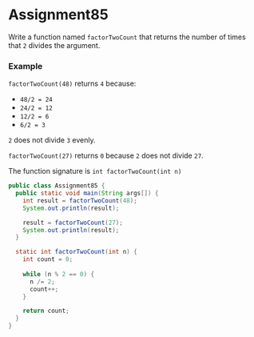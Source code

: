 # Assignment85

Write a function named `factorTwoCount` that returns the number of times that `2` divides the argument.

### Example

`factorTwoCount(48)` returns `4` because:

* `48/2 = 24`
* `24/2 = 12`
* `12/2 = 6`
* `6/2 = 3`

`2` does not divide `3` evenly.

`factorTwoCount(27)` returns `0` because `2` does not divide `27`.

The function signature is `int factorTwoCount(int n)`

```java
public class Assignment85 {
  public static void main(String args[]) {
    int result = factorTwoCount(48);
    System.out.println(result);

    result = factorTwoCount(27);
    System.out.println(result);
  }

  static int factorTwoCount(int n) {
    int count = 0;
    
    while (n % 2 == 0) {
      n /= 2;
      count++;
    }

    return count;
  }
}
```
